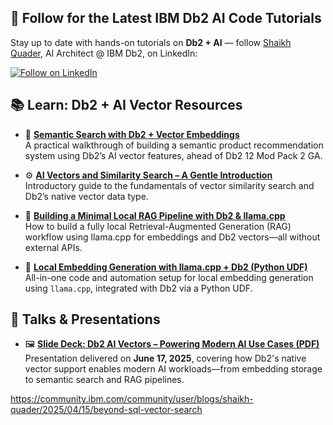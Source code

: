 ## 📘 Follow for the Latest IBM Db2 AI Code Tutorials

Stay up to date with hands-on tutorials on **Db2 + AI** — follow [Shaikh Quader](https://www.linkedin.com/in/shaikhquader/), AI Architect @ IBM Db2, on LinkedIn:

<a href="https://www.linkedin.com/comm/mynetwork/discovery-see-all?usecase=PEOPLE_FOLLOWS&followMember=shaikhquader" target="_blank">
  <img src="https://img.shields.io/badge/Follow%20on-LinkedIn-0A66C2?style=for-the-badge&logo=linkedin&logoColor=white" alt="Follow on LinkedIn">
</a>

## 📚 Learn: Db2 + AI Vector Resources

- 📘 **[Semantic Search with Db2 + Vector Embeddings](https://community.ibm.com/community/user/blogs/shaikh-quader/2025/04/15/beyond-sql-vector-search)**  
  A practical walkthrough of building a semantic product recommendation system using Db2’s AI vector features, ahead of Db2 12 Mod Pack 2 GA.

- ⚙️ **[AI Vectors and Similarity Search – A Gentle Introduction](https://community.ibm.com/community/user/blogs/shaikh-quader/2025/03/19/vectors-intro)**  
  Introductory guide to the fundamentals of vector similarity search and Db2’s native vector data type.

- 🧰 **[Building a Minimal Local RAG Pipeline with Db2 & llama.cpp](https://github.com/shaikhq/rag-db2-llamacpp)**  
  How to build a fully local Retrieval-Augmented Generation (RAG) workflow using llama.cpp for embeddings and Db2 vectors—all without external APIs.

- 📄 **[Local Embedding Generation with llama.cpp + Db2 (Python UDF)](https://github.com/IBM/db2-samples/tree/master/ai-vectors/embedding)**  
  All-in-one code and automation setup for local embedding generation using `llama.cpp`, integrated with Db2 via a Python UDF.

## 🎤 Talks & Presentations

- 🖼️ **[Slide Deck: Db2 AI Vectors – Powering Modern AI Use Cases (PDF)](https://github.com/shaikhq/db2ai/raw/main/AI%20Vectors%20-%20Shaikh%20Quader.pdf)**  
  Presentation delivered on **June 17, 2025**, covering how Db2's native vector support enables modern AI workloads—from embedding storage to semantic search and RAG pipelines.


https://community.ibm.com/community/user/blogs/shaikh-quader/2025/04/15/beyond-sql-vector-search
